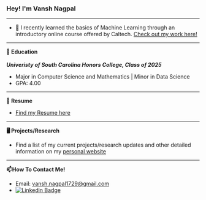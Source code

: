 ### Hey! I'm Vansh Nagpal
---
- 🌱 I recently learned the basics of Machine Learning through an introductory online course offered by Caltech. [Check out my work here!](https://github.com/vnagpal25/Learning_From_Data)
---
**🏫 Education**</br></br>
***Univeristy of South Carolina Honors College, Class of 2025***
- Major in Computer Science and Mathematics | Minor in Data Science
- GPA: 4.00
---
**📝 Resume**
- [Find my Resume here](Nagpal_Resume_Fall23_updated.pdf)
---
**🖥️ Projects/Research**
- Find a list of my current projects/research updates and other detailed information on my [personal website](https://vnagpal25.github.io)
---
**📫How To Contact Me!**
- Email: vansh.nagpal1729@gmail.com
- [![Linkedin Badge](https://img.shields.io/badge/-LinkedIn-blue?style=flat-square&logo=Linkedin&logoColor=white&link=https://www.linkedin.com/in/harshkumarkhatri/)](https://www.linkedin.com/in/vnagpal123456/)
